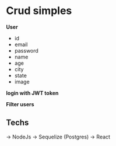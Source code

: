 # Crud simples

**User**
- id
- email
- password
- name
- age
- city
- state
- image

**login with JWT token**

**Filter users**

## Techs
-> NodeJs
-> Sequelize (Postgres)
-> React